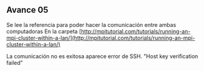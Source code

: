 ## Avance 05

Se lee la referencia para poder hacer la comunicación entre ambas computadoras
En la carpeta [http://mpitutorial.com/tutorials/running-an-mpi-cluster-within-a-lan/](http://mpitutorial.com/tutorials/running-an-mpi-cluster-within-a-lan/)

La comunicación no es exitosa aparece error de SSH. "Host key verification failed"
